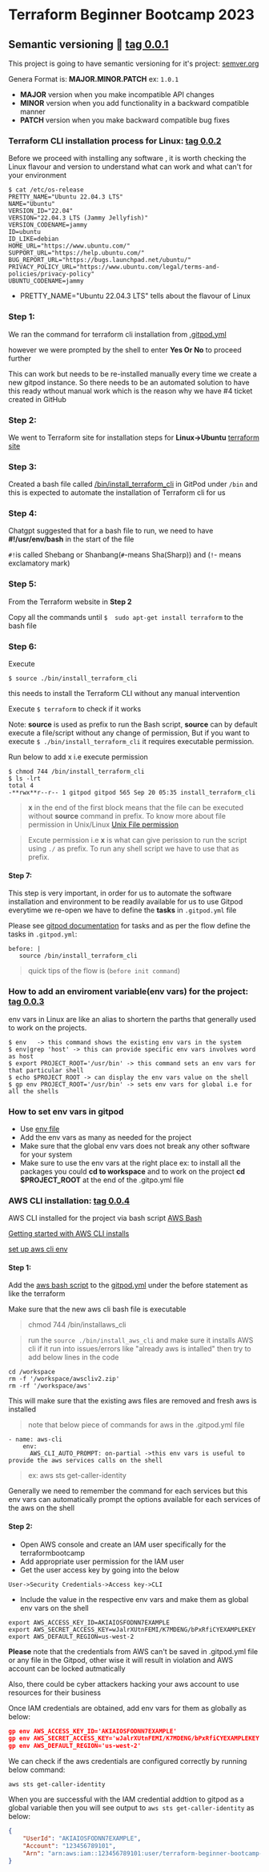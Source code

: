 # Terraform Beginner Bootcamp 2023

## Semantic versioning :mage: [tag 0.0.1](https://github.com/laks-narasimman/terraform-beginner-bootcamp-2023/tree/0.0.1)
This project is going to have semantic versioning for it's project:
[semver.org](https://semver.org/)

Genera Format is: 
**MAJOR.MINOR.PATCH** ex: `1.0.1`

- **MAJOR** version when you make incompatible API changes
- **MINOR** version when you add functionality in a backward compatible manner
- **PATCH** version when you make backward compatible bug fixes

### Terraform CLI installation process for Linux: [tag 0.0.2](https://github.com/laks-narasimman/terraform-beginner-bootcamp-2023/tree/0.0.2)
Before we proceed with installing any software , it is worth checking the Linux flavour and version to understand what can work and what can't for your environment

```
$ cat /etc/os-release
PRETTY_NAME="Ubuntu 22.04.3 LTS"
NAME="Ubuntu"
VERSION_ID="22.04"
VERSION="22.04.3 LTS (Jammy Jellyfish)"
VERSION_CODENAME=jammy
ID=ubuntu
ID_LIKE=debian
HOME_URL="https://www.ubuntu.com/"
SUPPORT_URL="https://help.ubuntu.com/"
BUG_REPORT_URL="https://bugs.launchpad.net/ubuntu/"
PRIVACY_POLICY_URL="https://www.ubuntu.com/legal/terms-and-policies/privacy-policy"
UBUNTU_CODENAME=jammy
```
- PRETTY_NAME="Ubuntu 22.04.3 LTS" tells about the flavour of Linux
### Step 1:
We ran the command for terraform cli installation from [.gitpod.yml](.gitpod.yml)

however we were prompted by the shell to enter **Yes Or No** to proceed further

This can work but needs to be re-installed manually every time we create a new gitpod instance. 
So there needs to be an automated solution to have this ready wthout manual work which is the reason why we have #4 ticket created in GitHub
### Step 2:
We went to Terraform site for installation steps for **Linux->Ubuntu** 
[terraform site](https://developer.hashicorp.com/terraform/tutorials/aws-get-started/install-cli)

### Step 3:
Created a bash file called [/bin/install_terraform_cli](/bin/install_terraform_cli) in GitPod under `/bin` and this is expected to automate the installation of Terraform cli for us  

### Step 4:
Chatgpt suggested that for a bash file to run, we need to have __#!/usr/env/bash__ in the start of the file 

`#!`is called Shebang or Shanbang(`#`-means Sha(Sharp)) and (`!`- means exclamatory mark)

### Step 5: 
From the Terraform website in __Step 2__ 

Copy all the commands until ```$  sudo apt-get install terraform``` to the bash file

### Step 6:
Execute 

```$ source ./bin/install_terraform_cli``` 

this needs to install the Terraform CLI without any manual intervention

Execute ```$ terraform```  to check if it works

Note: __source__ is used as prefix to run the Bash script, __source__ can by default execute a file/script without any change of permission, But if you want to execute `$ ./bin/install_terraform_cli` it requires executable permission.

Run below to add x i.e execute permission

```
$ chmod 744 /bin/install_terraform_cli
$ ls -lrt
total 4
-**rwx**r--r-- 1 gitpod gitpod 565 Sep 20 05:35 install_terraform_cli
```
> __x__ in the end of the first block means that the file can be executed without __source__ command in prefix. To know more about file permission in Unix/Linux [Unix File permission](https://en.wikipedia.org/wiki/File-system_permissions)

> Excute permission i.e __x__ is what can give perission to run the script using `./` as prefix. To run any shell script we have to use that as prefix. 
#### Step 7:
 This step is very important, in order for us to automate the software installation and environment to be readily available for us to use Gitpod everytime we re-open we have to define the __tasks__ in ``.gitpod.yml`` file

 Please see [gitpod documentation](
 https://www.gitpod.io/docs/configure/workspaces/tasks) for tasks and as per the flow define the tasks in `.gitpod.yml`:
 ```
 before: |
    source /bin/install_terraform_cli
```
> quick tips of the flow is (`before init command`)

### How to add an enviroment variable(env vars) for the project: [tag 0.0.3](https://github.com/laks-narasimman/terraform-beginner-bootcamp-2023/tree/0.0.3)

env vars in Linux are like an alias to shortern the parths that generally used to work on the projects. 

```
$ env   -> this command shows the existing env vars in the system
$ env|grep 'host' -> this can provide specific env vars involves word as host
$ export PROJECT_ROOT='/usr/bin' -> this command sets an env vars for that particular shell
$ echo $PROJECT_ROOT -> can display the env vars value on the shell
$ gp env PROJECT_ROOT='/usr/bin' -> sets env vars for global i.e for all the shells
```

### How to set env vars in gitpod 
- Use [env file](/bin/.env.example) 
- Add the env vars as many as needed for the project
- Make sure that the global env vars does not break any other software for your system 
- Make sure to use the env vars at the right place ex: to install all the packages you could **cd to workspace** and to work on the project **cd $PROJECT_ROOT** at the end of the .gitpo.yml file

### AWS CLI installation: [tag 0.0.4](https://github.com/laks-narasimman/terraform-beginner-bootcamp-2023/tree/0.0.4)
AWS CLI installed for the project via bash script [AWS Bash](/bin/install_aws_cli)

[Getting started with AWS CLI installs](https://docs.aws.amazon.com/cli/latest/userguide/getting-started-install.html)

[set up aws cli env ](https://docs.aws.amazon.com/cli/latest/userguide/cli-configure-envvars.html)

#### Step 1:
Add the [aws bash script](/bin/install_aws_cli) to the [gitpod.yml](.gitpod.yml) under the before statement as like the terraform

Make sure that the new aws cli bash file is executable 
> chmod 744 /bin/installaws_cli

> run the `source ./bin/install_aws_cli` and make sure it installs AWS cli
> if it run into issues/errors like "already aws is intalled" then try to add below lines in the code

```
cd /workspace
rm -f '/workspace/awscliv2.zip'
rm -rf '/workspace/aws'
```
This will make sure that the existing aws files are removed and fresh aws is installed

> note that below piece of commands for aws in the .gitpod.yml file

```
- name: aws-cli
    env:
      AWS_CLI_AUTO_PROMPT: on-partial ->this env vars is useful to provide the aws services calls on the shell
```
> ex: aws sts get-caller-identity

Generally we need to remember the command for each services but this env vars can automatically prompt the options available for each services of the aws on the shell

#### Step 2:
- Open AWS console and create an IAM user specifically for the terraformbootcamp
- Add appropriate user permission for the IAM user
- Get the user access key by going into the below

`User->Security Credentials->Access key->CLI`
- Include the value in the respective env vars and make them as global env vars on the shell
```
export AWS_ACCESS_KEY_ID=AKIAIOSFODNN7EXAMPLE
export AWS_SECRET_ACCESS_KEY=wJalrXUtnFEMI/K7MDENG/bPxRfiCYEXAMPLEKEY
export AWS_DEFAULT_REGION=us-west-2
```
******Please****** note that the credentials from AWS can't be saved in .gitpod.yml file or any file in the Gitpod, other wise it will result in violation and AWS account can be locked autmatically 

Also, there could be cyber attackers hacking your aws account to use resources for their business 

Once IAM credentials are obtained, add env vars for them as globally as below:
```json
gp env AWS_ACCESS_KEY_ID='AKIAIOSFODNN7EXAMPLE'
gp env AWS_SECRET_ACCESS_KEY='wJalrXUtnFEMI/K7MDENG/bPxRfiCYEXAMPLEKEY'
gp env AWS_DEFAULT_REGION='us-west-2'
```

We can check if the aws credentials are configured correctly by running below command:
```
aws sts get-caller-identity
```

When you are successful with the IAM credential addtion to gitpod as a global variable then you will see output to `aws sts get-caller-identity` as below:
```json
{
    "UserId": "AKIAIOSFODNN7EXAMPLE",
    "Account": "123456789101",
    "Arn": "arn:aws:iam::123456789101:user/terraform-beginner-bootcamp-laks"
}
```


